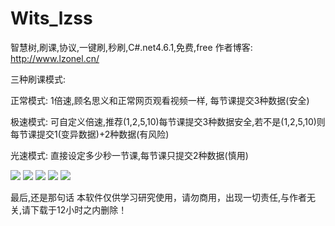 # Wits_lzss
智慧树,刷课,协议,一键刷,秒刷,C#.net4.6.1,免费,free
作者博客: http://www.lzonel.cn/

三种刷课模式:

正常模式: 1倍速,顾名思义和正常网页观看视频一样, 每节课提交3种数据(安全)

极速模式: 可自定义倍速,推荐(1,2,5,10)每节课提交3种数据安全,若不是(1,2,5,10)则每节课提交1(变异数据)+2种数据(有风险)

光速模式: 直接设定多少秒一节课,每节课只提交2种数据(慎用)

![](http://oss.lzonel.cn/zs.lzonel.cn/2020/5/20200603110400000.png)
![](http://oss.lzonel.cn/zs.lzonel.cn/2020/5/20200603110400001.png)
![](http://oss.lzonel.cn/zs.lzonel.cn/2020/5/20200603110400002.png)
![](http://oss.lzonel.cn/zs.lzonel.cn/2020/5/20200603110400003.png)
![](http://oss.lzonel.cn/zs.lzonel.cn/2020/5/20200603110400004.png)


最后,还是那句话 本软件仅供学习研究使用，请勿商用，出现一切责任,与作者无关,请下载于12小时之内删除！
 
